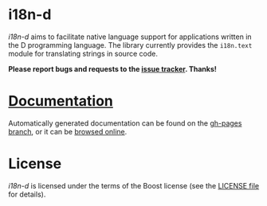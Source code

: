 i18n-d
============================================
*i18n-d* aims to facilitate native language support for applications written
in the D programming language. The library currently provides the `i18n.text`
module for translating strings in source code.

**Please report bugs and requests to the [issue tracker](https://github.com/JakobOvrum/i18n-d/issues). Thanks!**

[Documentation](https://jakobovrum.github.io/i18n-d/i18n.text.html)
============================================
Automatically generated documentation can be found on the
[gh-pages branch](https://github.com/JakobOvrum/i18n-d/tree/gh-pages),
or it can be [browsed online](https://jakobovrum.github.io/i18n-d/i18n.text.html).

License
============================================
*i18n-d* is licensed under the terms of the Boost license (see the [LICENSE file](http://github.com/JakobOvrum/i18n-d/blob/master/LICENSE) for details).
